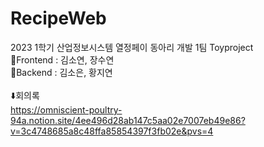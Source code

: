 # RecipeWeb

2023 1학기 산업정보시스템 열정페이 동아리 개발 1팀 Toyproject
<br>
🔹Frontend : 김소연, 장수연 <br>
🔹Backend : 김소은, 황지연
<br><br>
⬇️회의록 <br>
https://omniscient-poultry-94a.notion.site/4ee496d28ab147c5aa02e7007eb49e86?v=3c4748685a8c48ffa85854397f3fb02e&pvs=4
